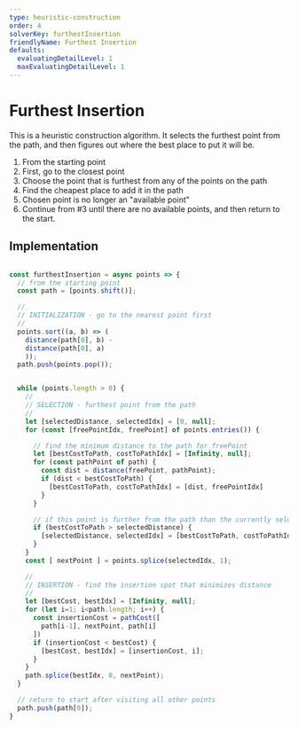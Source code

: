 ```yaml
---
type: heuristic-construction
order: 4
solverKey: furthestInsertion
friendlyName: Furthest Insertion
defaults:
  evaluatingDetailLevel: 1
  maxEvaluatingDetailLevel: 1
---
```



# Furthest Insertion

This is a heuristic construction algorithm. It selects the furthest point from the path, and then figures out where the best place to put it will be.

  1. From the starting point
  2. First, go to the closest point
  3. Choose the point that is furthest from any of the points on the path
  4. Find the cheapest place to add it in the path
  4. Chosen point is no longer an "available point"
  5. Continue from #3 until there are no available points, and then return to the start.


## Implementation

```javascript

const furthestInsertion = async points => {
  // from the starting point
  const path = [points.shift()];

  //
  // INITIALIZATION - go to the nearest point first
  //
  points.sort((a, b) => (
    distance(path[0], b) -
    distance(path[0], a)
    ));
  path.push(points.pop());


  while (points.length > 0) {
    //
    // SELECTION - furthest point from the path
    //
    let [selectedDistance, selectedIdx] = [0, null];
    for (const [freePointIdx, freePoint] of points.entries()) {

      // find the minimum distance to the path for freePoint
      let [bestCostToPath, costToPathIdx] = [Infinity, null];
      for (const pathPoint of path) {
        const dist = distance(freePoint, pathPoint);
        if (dist < bestCostToPath) {
          [bestCostToPath, costToPathIdx] = [dist, freePointIdx]
        } 
      }

      // if this point is further from the path than the currently selected
      if (bestCostToPath > selectedDistance) {
        [selectedDistance, selectedIdx] = [bestCostToPath, costToPathIdx];
      }
    }    
    const [ nextPoint ] = points.splice(selectedIdx, 1);

    //
    // INSERTION - find the insertion spot that minimizes distance
    //
    let [bestCost, bestIdx] = [Infinity, null];
    for (let i=1; i<path.length; i++) {
      const insertionCost = pathCost([
        path[i-1], nextPoint, path[i]
      ])
      if (insertionCost < bestCost) {
        [bestCost, bestIdx] = [insertionCost, i];
      }
    }
    path.splice(bestIdx, 0, nextPoint);
  }

  // return to start after visiting all other points
  path.push(path[0]);
}
```
